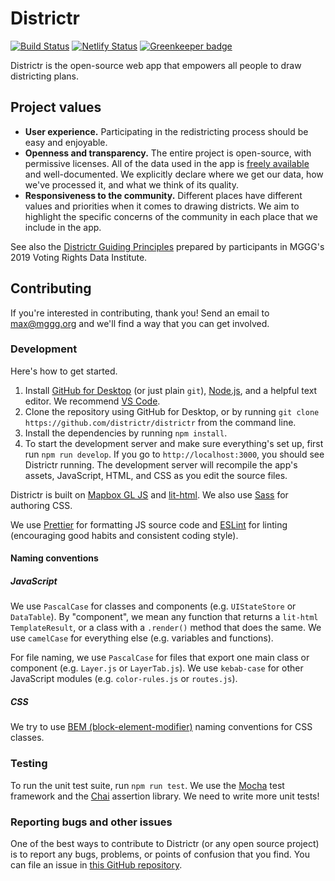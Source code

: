 # Districtr

[![Build Status](https://travis-ci.com/districtr/districtr.svg?branch=master)](https://travis-ci.com/districtr/districtr)
[![Netlify Status](https://api.netlify.com/api/v1/badges/61b9c7cf-9bc3-45b1-9476-22437ce398cd/deploy-status)](https://app.netlify.com/sites/districtr-web/deploys)
[![Greenkeeper badge](https://badges.greenkeeper.io/districtr/districtr.svg)](https://greenkeeper.io/)

Districtr is the open-source web app that empowers all people to draw
districting plans.

## Project values

-   **User experience.** Participating in the redistricting process should be
    easy and enjoyable.
-   **Openness and transparency.** The entire project is open-source, with
    permissive licenses. All of the data used in the app is
    [freely available](https://github.com/mggg-states) and well-documented. We
    explicitly declare where we get our data, how we've processed it, and what
    we think of its quality.
-   **Responsiveness to the community.** Different places have different values
    and priorities when it comes to drawing districts. We aim to highlight the
    specific concerns of the community in each place that we include in the app.

See also the
[Districtr Guiding Principles](https://github.com/vrdi/districtr-principles)
prepared by participants in MGGG's 2019 Voting Rights Data Institute.

## Contributing

If you're interested in contributing, thank you! Send an email to
[max@mggg.org](mailto:max@mggg.org) and we'll find a way that you can get
involved.

### Development

Here's how to get started.

1. Install [GitHub for Desktop](https://desktop.github.com/) (or just plain
   `git`), [Node.js](https://nodejs.org/en/), and a helpful text editor. We
   recommend [VS Code](https://code.visualstudio.com/).
2. Clone the repository using GitHub for Desktop, or by running
   `git clone https://github.com/districtr/districtr` from the command line.
3. Install the dependencies by running `npm install`.
4. To start the development server and make sure everything's set up, first run
   `npm run develop`. If you go to `http://localhost:3000`, you should see
   Districtr running. The development server will recompile the app's assets,
   JavaScript, HTML, and CSS as you edit the source files.

Districtr is built on [Mapbox GL JS](https://docs.mapbox.com/mapbox-gl-js/api/)
and [lit-html](https://lit-html.polymer-project.org/guide). We also use
[Sass](https://sass-lang.com/) for authoring CSS.

We use [Prettier](https://prettier.io) for formatting JS source code and
[ESLint](https://eslint.org) for linting (encouraging good habits and consistent
coding style).

#### Naming conventions

##### JavaScript

We use `PascalCase` for classes and components (e.g. `UIStateStore` or
`DataTable`). By "component", we mean any function that returns a `lit-html`
`TemplateResult`, or a class with a `.render()` method that does the same. We
use `camelCase` for everything else (e.g. variables and functions).

For file naming, we use `PascalCase` for files that export one main class or
component (e.g. `Layer.js` or `LayerTab.js`). We use `kebab-case` for other
JavaScript modules (e.g. `color-rules.js` or `routes.js`).

##### CSS

We try to use [BEM (block-element-modifier)](http://getbem.com/introduction/)
naming conventions for CSS classes.

### Testing

To run the unit test suite, run `npm run test`. We use the
[Mocha](https://mochajs.org/) test framework and the
[Chai](https://www.chaijs.com/) assertion library. We need to write more unit
tests!

### Reporting bugs and other issues

One of the best ways to contribute to Districtr (or any open source project) is
to report any bugs, problems, or points of confusion that you find. You can file
an issue in
[this GitHub repository](https://github.com/districtr/districtr/issues).
